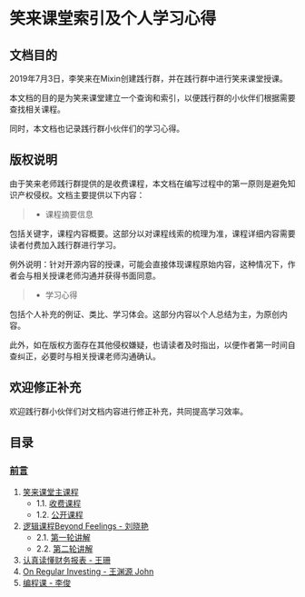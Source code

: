 # 笑来课堂索引及个人学习心得

## 文档目的
2019年7月3日，李笑来在Mixin创建践行群，并在践行群中进行笑来课堂授课。

本文档的目的是为笑来课堂建立一个查询和索引，以便践行群的小伙伴们根据需要查找相关课程。

同时，本文档也记录践行群小伙伴们的学习心得。

## 版权说明
由于笑来老师践行群提供的是收费课程，本文档在编写过程中的第一原则是避免知识产权侵权。文档主要提供以下内容：
> * 课程摘要信息
> 
包括关键字，课程内容概要。这部分以对课程线索的梳理为准，课程详细内容需要读者付费加入践行群进行学习。

例外说明：针对开源内容的授课，可能会直接体现课程原始内容，这种情况下，作者会与相关授课老师沟通并获得书面同意。
> * 学习心得
> 
包括个人补充的例证、类比、学习体会。这部分内容以个人总结为主，为原创内容。

此外，如在版权方面存在其他侵权嫌疑，也请读者及时指出，以便作者第一时间自查纠正，必要时与相关授课老师沟通确认。

## 欢迎修正补充
欢迎践行群小伙伴们对文档内容进行修正补充，共同提高学习效率。

## 目录

### [前言](README.md)

1. [笑来课堂主课程](xiaolai-main-course)
    - 1.1. [收费课程](xiaolai-main-course-private)
    - 1.2. [公开课程](xiaolai-main-course-public)    
2. [逻辑课程Beyond Feelings - 刘晓艳](beyond-feelings)
    - 2.1. [第一轮讲解](beyond-feelings-round1)
    - 2.2. [第二轮讲解](beyond-feelings-round2)    
3. [认真读懂财务报表 - 王珊](financial-statements)
4. [On Regular Investing - 王渊源 John](on-regular-investing)
5. [编程课 - 李俊](programming)
